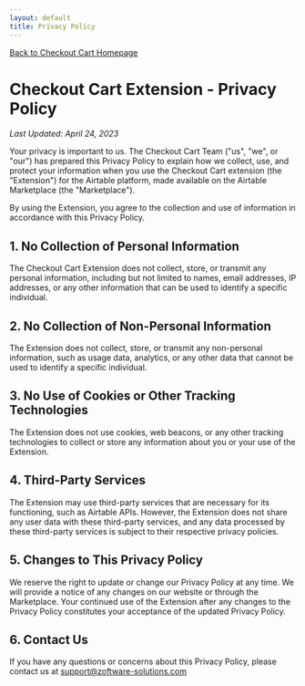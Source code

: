 ```yaml
---
layout: default
title: Privacy Policy 
---
```


[Back to Checkout Cart Homepage](./)

# Checkout Cart Extension - Privacy Policy

_Last Updated: April 24, 2023_

Your privacy is important to us. The Checkout Cart Team ("us", "we", or "our") has prepared this Privacy Policy to explain how we collect, use, and protect your information when you use the Checkout Cart extension (the "Extension") for the Airtable platform, made available on the Airtable Marketplace (the "Marketplace").

By using the Extension, you agree to the collection and use of information in accordance with this Privacy Policy.

## 1. No Collection of Personal Information

The Checkout Cart Extension does not collect, store, or transmit any personal information, including but not limited to names, email addresses, IP addresses, or any other information that can be used to identify a specific individual.

## 2. No Collection of Non-Personal Information

The Extension does not collect, store, or transmit any non-personal information, such as usage data, analytics, or any other data that cannot be used to identify a specific individual.

## 3. No Use of Cookies or Other Tracking Technologies

The Extension does not use cookies, web beacons, or any other tracking technologies to collect or store any information about you or your use of the Extension.

## 4. Third-Party Services

The Extension may use third-party services that are necessary for its functioning, such as Airtable APIs. However, the Extension does not share any user data with these third-party services, and any data processed by these third-party services is subject to their respective privacy policies.

## 5. Changes to This Privacy Policy

We reserve the right to update or change our Privacy Policy at any time. We will provide a notice of any changes on our website or through the Marketplace. Your continued use of the Extension after any changes to the Privacy Policy constitutes your acceptance of the updated Privacy Policy.

## 6. Contact Us

If you have any questions or concerns about this Privacy Policy, please contact us at support@zoftware-solutions.com